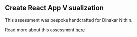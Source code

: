 ## Create React App Visualization

This assessment was bespoke handcrafted for Dinakar Nithin.

Read more about this assessment [here](https://react.eogresources.com)
